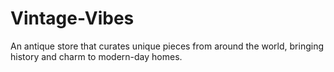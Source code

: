 # Vintage-Vibes
An antique store that curates unique pieces from around the world, bringing history and charm to modern-day homes.
